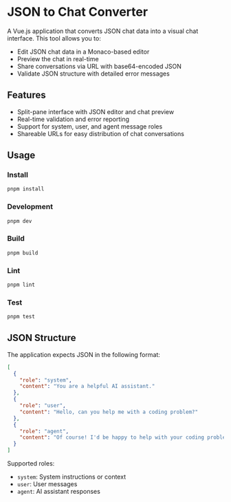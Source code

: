 # JSON to Chat Converter

A Vue.js application that converts JSON chat data into a visual chat interface. This tool allows you to:

- Edit JSON chat data in a Monaco-based editor
- Preview the chat in real-time
- Share conversations via URL with base64-encoded JSON
- Validate JSON structure with detailed error messages

## Features

- Split-pane interface with JSON editor and chat preview
- Real-time validation and error reporting
- Support for system, user, and agent message roles
- Shareable URLs for easy distribution of chat conversations

## Usage

### Install

```bash
pnpm install
```

### Development

```bash
pnpm dev
```

### Build

```bash
pnpm build
```

### Lint

```bash
pnpm lint
```

### Test

```bash
pnpm test
```

## JSON Structure

The application expects JSON in the following format:

```json
[
  {
    "role": "system",
    "content": "You are a helpful AI assistant."
  },
  {
    "role": "user",
    "content": "Hello, can you help me with a coding problem?"
  },
  {
    "role": "agent",
    "content": "Of course! I'd be happy to help with your coding problem. What specifically are you working on?"
  }
]
```

Supported roles:

- `system`: System instructions or context
- `user`: User messages
- `agent`: AI assistant responses
